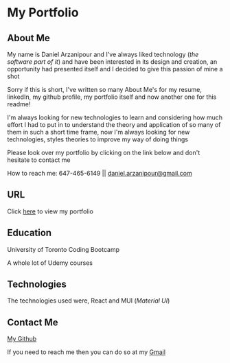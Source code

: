 # My Portfolio

## About Me

My name is Daniel Arzanipour and I've always liked technology (_the software part of it_) and have been interested in its design and creation, an opportunity had presented itself and I decided to give this passion of mine a shot

Sorry if this is short, I've written so many About Me's for my resume, linkedIn, my github profile, my portfolio itself and now another one for this readme!

I'm always looking for new technologies to learn and considering how much effort I had to put in to understand the theory and application of so many of them in such a short time frame, now I'm always looking for new technologies, styles theories to improve my way of doing things

Please look over my portfolio by clicking on the link below and don't hesitate to contact me

How to reach me: 647-465-6149 || daniel.arzanipour@gmail.com

## URL

Click [here](https://daniel-arzani-portfolio.netlify.app/) to view my portfolio

## Education

University of Toronto Coding Bootcamp

A whole lot of Udemy courses

## Technologies

The technologies used were, React and MUI (_Material UI_)

## Contact Me

[My Github](https://github.com/DanielArzani)

If you need to reach me then you can do so at my [Gmail](mailto:daniel.arzanipour@gmail.com)
